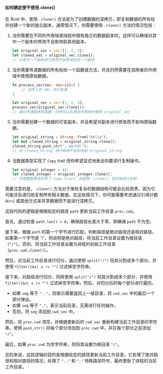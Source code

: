 #### 如何确定使不使用.clone()

在 Rust 中，使用 `.clone()` 方法是为了创建数据的深拷贝，即复制数据的所有权并创建一个新的独立副本。通常情况下，你需要使用 `.clone()` 方法的情况包括：

1. 当你需要在不同的作用域或线程中拥有独立的数据副本时。这样可以确保对其中一个副本的修改不会影响到其他副本。

   ```rust
   let original_vec = vec![1, 2, 3];
   let cloned_vec = original_vec.clone();
   // 对其中一个副本进行修改不会影响到另一个副本
   ```

2. 当你需要传递数据的所有权给一个函数或方法，并且仍然需要在调用者的作用域中使用原始数据。

   ```rust
   fn process_vec(vec: Vec<i32>) {
       // 对传入的 Vec 进行处理
   }

   let original_vec = vec![1, 2, 3];
   process_vec(original_vec.clone());
   // 通过传递副本给函数，仍然可以在原始作用域中使用 original_vec
   ```

3. 当你需要创建一个数据的可变副本，并且希望对副本进行修改而不影响原始数据。

   ```rust
   let original_string = String::from("Hello");
   let mut cloned_string = original_string.clone();
   cloned_string.push_str(", world!");
   // 对 cloned_string 进行修改不会影响到 original_string
   ```

4. 当数据类型实现了 `Copy` trait 但你希望显式地表达你要进行复制操作。

   ```rust
   let original_integer = 42;
   let cloned_integer = original_integer.clone();
   // 尽管整数类型实现了 Copy trait，但使用 .clone() 显式地进行复制
   ```

需要注意的是，`.clone()` 方法对于某些复杂的数据结构可能会比较昂贵，因为它可能涉及递归地复制所有相关数据。在这些情况下，你可能需要考虑通过引用计数 (`Arc`) 或其他方式来共享数据而不是进行深拷贝。









这段代码的逻辑是根据给定的路径 `path` 更新当前工作目录 `proc.cwd`。

首先，通过检查 `path.len() > 0`，确保路径长度大于零，即确保 `path` 不为空。

接下来，根据 `path` 的第一个字节进行匹配，判断路径是绝对路径还是相对路径。如果第一个字节是 '/'，则说明是绝对路径，将当前工作目录设置为根目录（`"/"`）。否则，将当前工作目录设置为进程的初始工作目录（`proc.cwd.clone()`）。

然后，对当前工作目录进行切分，通过使用 `split("/")` 将其分割成多个部分，并使用 `filter(|&x| x != "")` 过滤掉空字符串。

接下来，对路径进行切分，同样使用 `split("/")` 将其分割成多个部分，并使用 `filter(|&x| x != "")` 过滤掉空字符串。然后，对切分后的每个部分进行遍历。

- 如果 `seg` 等于 `".."`，则表示需要返回上一级目录，将 `cwd_vec` 中的最后一个部分弹出。
- 如果 `seg` 等于 `"."`，表示当前目录，无需进行任何操作。
- 否则，将 `seg` 添加到 `cwd_vec` 中。

然后，将 `proc.cwd` 清空，并根据更新后的 `cwd_vec` 重新构建当前工作目录的字符串。使用 `push_str()` 将每个部分添加到 `proc.cwd` 中，并在每个部分之前添加 `"/"`。

最后，如果 `proc.cwd` 为空字符串，则将其设置为根目录 `"/"`。

总的来说，这段逻辑的目的是根据给定的路径更新当前工作目录。它处理了绝对路径和相对路径的情况，处理了 `".."` 和 `"."` 特殊路径符号，最终更新了进程的当前工作目录。
